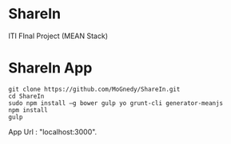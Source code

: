 # ShareIn
ITI FInal Project (MEAN Stack)

# ShareIn App

	git clone https://github.com/MoGnedy/ShareIn.git
	cd ShareIn
	sudo npm install –g bower gulp yo grunt-cli generator-meanjs
	npm install
	gulp

App Url : "localhost:3000".


